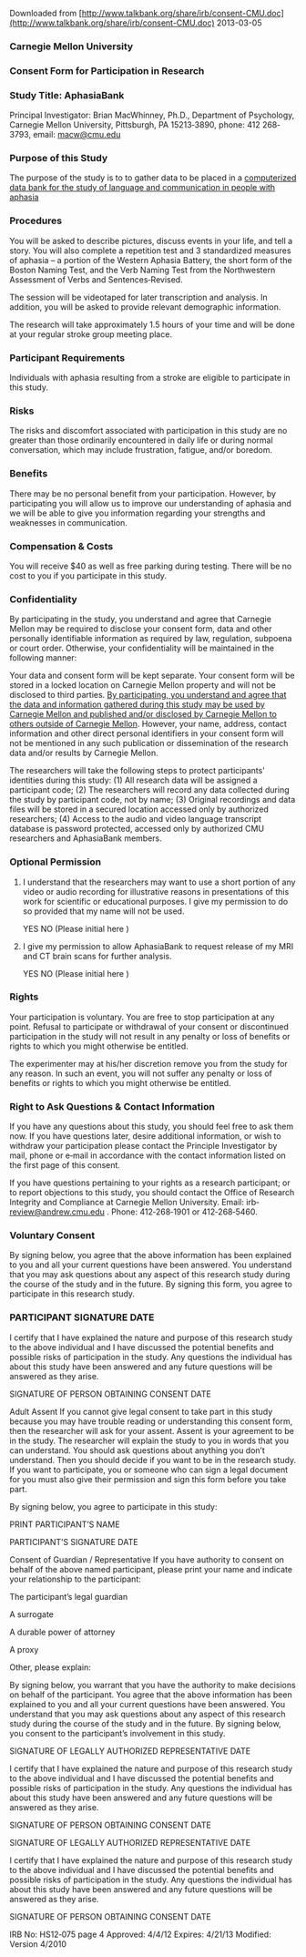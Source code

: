 Downloaded from [http://www.talkbank.org/share/irb/consent-CMU.doc](http://www.talkbank.org/share/irb/consent-CMU.doc) 2013-03-05

### Carnegie Mellon University

### Consent Form for Participation in Research

### Study Title: AphasiaBank

Principal Investigator: Brian MacWhinney, Ph.D., Department of Psychology, Carnegie Mellon University, Pittsburgh, PA 15213‐3890, phone: 412 268‐3793, email: macw@cmu.edu

### Purpose of this Study
The purpose of the study is to to gather data to be placed in a [computerized data bank for the study of language and communication in people with aphasia](id:AphasiaBank)

### Procedures
You will be asked to describe pictures, discuss events in your life, and tell a story. You will also complete a repetition test and 3 standardized measures of aphasia – a portion of the Western Aphasia Battery, the short form of the Boston Naming Test, and the Verb Naming Test from the Northwestern Assessment of Verbs and Sentences‐Revised.

The session will be videotaped for later transcription and analysis. In addition, you will be asked to provide relevant demographic information.

The research will take approximately 1.5 hours of your time and will be done at your regular stroke group meeting place.

### Participant Requirements
Individuals with aphasia resulting from a stroke are eligible to participate in this study.

### Risks
The risks and discomfort associated with participation in this study are no greater than those ordinarily encountered in daily life or during normal conversation, which may include frustration, fatigue, and/or boredom.

### Benefits
There may be no personal benefit from your participation. However, by participating you will allow us to improve our understanding of aphasia and we will be able to give you information regarding your strengths and weaknesses in communication.

### Compensation & Costs
You will receive $40 as well as free parking during testing.  There will be no cost to you if you participate in this study.

### Confidentiality
By participating in the study, you understand and agree that Carnegie Mellon may be required to disclose your consent form, data and other personally identifiable information as required by law, regulation, subpoena or court order.  Otherwise, your confidentiality will be maintained in the following manner:

Your data and consent form will be kept separate. Your consent form will be stored in a locked location on Carnegie Mellon property and will not be disclosed to third parties. [By participating, you understand and agree that the data and information gathered during this study may be used by Carnegie Mellon and published and/or disclosed by Carnegie Mellon to others outside of Carnegie Mellon](id:Disclosure). However, your name, address, contact information and other direct personal identifiers in your consent form will not be mentioned in any such publication or dissemination of the research data and/or results by Carnegie Mellon.

The researchers will take the following steps to protect participants' identities during this study: (1) All research data will be assigned a participant code; (2) The researchers will record any data collected during the study by participant code, not by name; (3) Original recordings and data files will be stored in a secured location accessed only by authorized researchers; (4) Access to the audio and video language transcript database is password protected, accessed only by authorized CMU researchers and AphasiaBank members.

### Optional Permission
1. I understand that the researchers may want to use a short portion of any video or audio recording for illustrative reasons in presentations of this work for scientific or educational purposes. I give my permission to do so provided that my name will not be used.

	YES	NO  (Please initial here  	)

2. I give my permission to allow AphasiaBank to request release of my MRI and CT brain scans for further analysis.

	YES	NO  (Please initial here  	)

### Rights
Your participation is voluntary. You are free to stop participation at any point. Refusal to participate or withdrawal of your consent or discontinued participation in the study will not result in any penalty or loss of benefits or rights to which you might otherwise be entitled.

The experimenter may at his/her discretion remove you from the study for any reason. In such an event, you will not suffer any penalty or loss of benefits or rights to which you might otherwise be entitled.

### Right to Ask Questions & Contact Information
If you have any questions about this study, you should feel free to ask them now. If you have questions later, desire additional information, or wish to withdraw your participation please contact the Principle Investigator by mail, phone or e‐mail in accordance with the contact information listed on the first page of this consent.

If you have questions pertaining to your rights as a research participant; or to report objections to this study, you should contact the Office of Research Integrity and Compliance at Carnegie Mellon University. Email: irb‐review@andrew.cmu.edu . Phone: 412‐268‐1901 or 412‐268‐5460.

### Voluntary Consent
By signing below, you agree that the above information has been explained to you and all your current questions have been answered. You understand that you may ask questions about any aspect of this
research study during the course of the study and in the future. By signing this form, you agree to participate in this research study.

### PARTICIPANT SIGNATURE	DATE

I certify that I have explained the nature and purpose of this research study to the above individual and I have discussed the potential benefits and possible risks of participation in the study. Any questions the individual has about this study have been answered and any future questions will be answered as they arise.



SIGNATURE OF PERSON OBTAINING CONSENT	DATE

Adult Assent
If you cannot give legal consent to take part in this study because you may have trouble reading or understanding this consent form, then the researcher will ask for your assent. Assent is your agreement to be in the study. The researcher will explain the study to you in words that you can understand. You should ask questions about anything you don’t understand.  Then you should decide if you want to be in the research study. If you want to participate, you or someone who can sign a legal document for you must also give their permission and sign this form before you take part.

By signing below, you agree to participate in this study:


PRINT PARTICIPANT’S NAME


PARTICIPANT’S SIGNATURE	DATE

Consent of Guardian / Representative
If you have authority to consent on behalf of the above named participant, please print your name and indicate your relationship to the participant:

The participant’s legal guardian

A surrogate

A durable power of attorney

A proxy

Other, please explain: 	

By signing below, you warrant that you have the authority to make decisions on behalf of the participant. You agree that the above information has been explained to you and all your current questions have been answered. You understand that you may ask questions about any aspect of this research study during the course of the study and in the future. By signing below, you consent to the participant’s involvement in this study.

SIGNATURE OF LEGALLY AUTHORIZED REPRESENTATIVE	DATE

I certify that I have explained the nature and purpose of this research study to the above individual and I have discussed the potential benefits and possible risks of participation in the study. Any questions the individual has about this study have been answered and any future questions will be answered as they arise.

SIGNATURE OF PERSON OBTAINING CONSENT	DATE


SIGNATURE OF LEGALLY AUTHORIZED REPRESENTATIVE	DATE


I certify that I have explained the nature and purpose of this research study to the above individual and I have discussed the potential benefits and possible risks of participation in the study. Any questions the individual has about this study have been answered and any future questions will be answered as they arise.

SIGNATURE OF PERSON OBTAINING CONSENT	DATE
























IRB No: HS12‐075	page 4
Approved: 4/4/12
Expires: 4/21/13
Modified:	Version 4/2010
